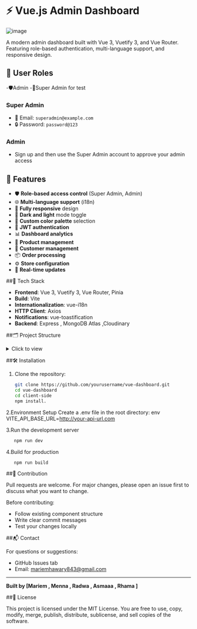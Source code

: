 # ⚡ Vue.js Admin Dashboard

![image](https://github.com/user-attachments/assets/768970f4-3ad8-4c5b-a150-e4a68b86f07a)

A modern admin dashboard built with Vue 3, Vuetify 3, and Vue Router. Featuring role-based authentication, multi-language support, and responsive design.

## 👥 User Roles
-🛡️Admin 
-👑Super Admin
for test
### Super Admin
- 📧 Email: `superadmin@example.com`  
- 🔒 Password: `password@123`

### Admin  
- Sign up and then use the Super Admin account to approve your admin access

## 📌 Features
- 🛡️ **Role-based access control** (Super Admin, Admin)
- 🌐 **Multi-language support** (i18n)
- 📱 **Fully responsive** design
- 🎨 **Dark and light** mode toggle
- 🧩 **Custom color palette** selection
- 🔐 **JWT authentication**
- 📊 **Dashboard analytics**
- 🛒 **Product management**
- 👥 **Customer management**
- 📦 **Order processing**
- ⚙️ **Store configuration**
- 🔄 **Real-time updates**

##🧰 Tech Stack

- **Frontend**: Vue 3, Vuetify 3, Vue Router, Pinia
- **Build**: Vite
- **Internationalization**: vue-i18n
- **HTTP Client**: Axios
- **Notifications**: vue-toastification
- **Backend**: Express , MongoDB Atlas ,Cloudinary
  
##🗂️ Project Structure

<details>
<summary>Click to view</summary>
src/
├── assets/          # Static assets
├── components/
│   ├── Shared/      # Common reusable components
│   ├── Settings/    # UI and user settings
│   ├── customers/   # Customer-related components
├── layouts/         # Layouts for public and private views
├── locales/         # Language translation files
├── router/          # App routing setup
├── store/           # Pinia store modules
├── styles/          # Global styles
├── utils/           # Helper functions
├── views/           # Main view components
└── App.vue          # App root component
</details>



##🛠️ Installation

1. Clone the repository:
   ```sh
   git clone https://github.com/yourusername/vue-dashboard.git
   cd vue-dashboard
   cd client-side
   npm install.
   ```
 2.Environment Setup
   Create a .env file in the root directory:
   env
   VITE_API_BASE_URL=http://your-api-url.com

3.Run the development server
   ```sh
      npm run dev
   ```

4.Build for production
   ```sh
      npm run build
   ```


##🤝 Contribution

Pull requests are welcome. For major changes, please open an issue first to discuss what you want to change.

Before contributing:

- Follow existing component structure
- Write clear commit messages
- Test your changes locally

##📬 Contact

For questions or suggestions:

- GitHub Issues tab
- Email: mariemhawary843@gmail.com

---

**Built by [Mariem , Menna , Radwa , Asmaaa , Rhama ]**

##📄 License

This project is licensed under the MIT License.
You are free to use, copy, modify, merge, publish, distribute, sublicense, and sell copies of the software.

